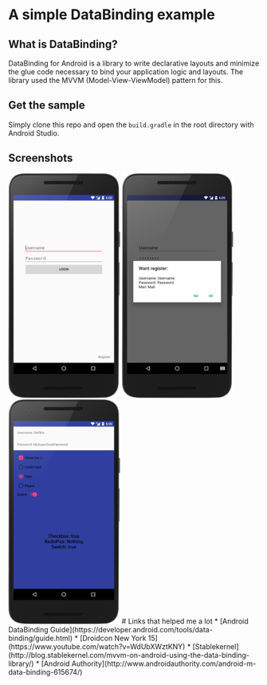 # A simple DataBinding example
## What is DataBinding?
DataBinding for Android is a library to write declarative layouts and minimize the glue code necessary to bind your application logic and layouts.
The library used the MVVM (Model-View-ViewModel) pattern for this.  
## Get the sample
Simply clone this repo and open the `build.gradle` in the root directory with Android Studio.
## Screenshots
<img src="art/login.png" width=auto height="450"/>
<img src="art/register.png" width=auto height="450"/>
<img src="art/main.png" width=auto height="450"/>
# Links that helped me a lot
* [Android DataBinding Guide](https://developer.android.com/tools/data-binding/guide.html)
* [Droidcon New York 15](https://www.youtube.com/watch?v=WdUbXWztKNY)
* [Stablekernel](http://blog.stablekernel.com/mvvm-on-android-using-the-data-binding-library/)
* [Android Authority](http://www.androidauthority.com/android-m-data-binding-615674/)
